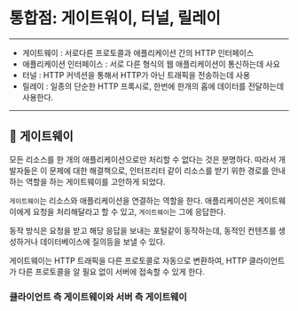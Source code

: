 # 통합점: 게이트워이, 터널, 릴레이

---

- 게이트웨이 : 서로다른 프로토콜과 애플리케이션 간의 HTTP 인터페이스
- 애플리케이션 인터페이스 : 서로 다른 형식의 웹 애플리케이션이 통신하는데 사요 
- 터널 : HTTP 커넥션을 통해서 HTTP가 아닌 트래픽을 전송하는데 사용
- 릴레이 : 일종의 단순한 HTTP 프록시로, 한번에 한개의 홉에 데이터를 전달하는데 사용한다.

---


## 🧐 게이트웨이

모든 리소스를 한 개의 애플리케이션으로만 처리할 수 없다는 것은 분명하다. 따라서 개발자들은 이 문제에 대한
해결책으로, 인터프리터 같이 리소스를 받기 위한 경로를 안내하는 역할을 하는 게이트웨이를 고안하게 되었다.


`게이트웨이`는 리소스와 애플리케이션을 연결하는 역할을 한다. 애플리케이션은 게이트웨이에게 요청을
처리해달라고 할 수 있고, `게이트웨이`는 그에 응답한다. 

동작 방식은 요청을 받고 해당 응답을 보내는 포털같이 동작하는데, 동적인 컨텐츠를 생성하거나 데이터베이스에
질의등을 보낼 수 있다.

게이트웨이는 HTTP 트래픽을 다른 프로토콜로 자동으로 변환하여, HTTP 클라이언트가 다른 프로토콜을 알 필요 없이
서버에 접속할 수 있게 한다.

### 클라이언트 측 게이트웨이와 서버 측 게이트웨이 